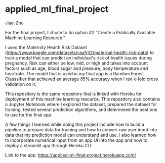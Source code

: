 # applied_ml_final_project

Jiayi Zhu

For the final project, I chose to do option #2 "Create a Publically Available Machine Learning Resource." 

I used the Maternity Health Risk Dataset (https://www.kaggle.com/datasets/csafrit2/maternal-health-risk-data) to train a model that can predict an individual's risk of health issues during pregnancy. Risk can either be low, mid, or high and takes into account factors such as age, blood sugar and pressure, body temperature and heartrate. The model that is used in my final app is a Random Forest Classsifier that achieved an average 85% accuracy when I ran k-fold cross validation on it. 

This repository is the same repository that is linked with Heroku for deployment of this machine learning resource. This repository also contains a Jupyter Notebook where I explored the dataset, prepared the dataset for training, tested several prediction algorithms, and determined the best one to use for the final app.

A few things I learned while doing this project include how to build a pipeline to prepare data for training and how to convert raw user input into data that my prediction model can understand and use. I also learned how to incorporate numerical input from an app UI into the app and how to deploy a streamlit app through Heroku CLI.

Link to the app: https://applied-ml-final-project.herokuapp.com/
